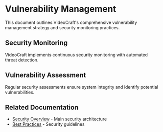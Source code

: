 # Vulnerability Management

This document outlines VideoCraft's comprehensive vulnerability management strategy and security monitoring practices.

## Security Monitoring

VideoCraft implements continuous security monitoring with automated threat detection.

## Vulnerability Assessment

Regular security assessments ensure system integrity and identify potential vulnerabilities.

## Related Documentation

- [Security Overview](overview.md) - Main security architecture
- [Best Practices](best-practices.md) - Security guidelines